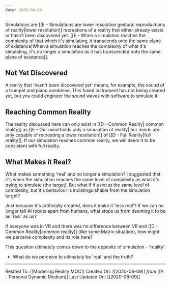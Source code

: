```yaml
---
date: 2020-08-09
---
```


Simulations are [[E - Simulations are lower resolution gestural reproductions of reality|lower resolution]] recreations of a reality that either already exists or hasn't been discovered yet. [[E - When a simulation reaches the complexity of that which it's simulating, it transcends onto the same plane of existence|When a simulation reaches the complexity of what it's simulating, it's no longer a simulation as it has transcended onto the same plane of existence]]. 

## Not Yet Discovered
A reality that 'hasn't been discovered yet' means, for example, the sound of a trumpet and piano combined. This fused instrument has not being created yet, but you could engineer the sound waves with software to simulate it. 

## Reaching Common Reality
The reality discussed here can only exist in [[D - Common Reality| common reality]] as [[E - Our mind holds only a simulation of reality| our minds are only capable of recreating a lower resolution]] of [[D - Full Reality|full reality]]. If our simulation reaches common reality, we will deem it to be consistent with full reality.


## What Makes it Real?
What makes something 'real' and no longer a simulation? I suggested that it's when the simulation reaches the same level of complexity as what it's trying to simulate (the target). But what if it's *not* at the same level of complexity, but it's behaviour is indistinguishable from the simulation target?

Just because it's artificially created, does it make it 'less real'? If we can no longer tell AI robots apart from humans, what stops us from deeming it to be as 'real' as us?

If everyone was in VR and there was no difference between VR and [[D - Common Reality|common reality]] (like some Matrix situation), how might we perceive complexity and its role here?

This question ultimately comes down to the opposite of simulation - 'reality'. 
- What do we perceive to ultimately be 'real' and the truth? 

---

Related To: [[Modelling Reality MOC]]
Created On: [[2020-08-09]] *from* [[A - Personal Dynamic Medium]]
Last Updated On: [[2020-08-09]]